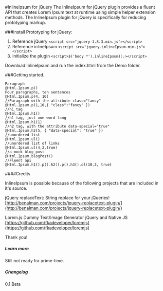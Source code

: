 #InlineIpsum for jQuery
The InlineIpsum for jQuery plugin provides a fluent API that creates Lorem Ipsum text at runtime using simple helper extension methods. The InlineIpsum plugin for jQuery is specifically for reducing prototyping markup.

###Install Prototyping for jQuery:
1. Reference jQuery ``<script src="jquery-1.8.3.min.js"></script>``
2. Reference inlineIpsum ``<script src="jquery.inlineIpsum.min.js"></script>``
3. Initialize the plugin ``<script>$('body *').inlineIpsum();></script>``

Download InlineIpsum and run the index.html from the Demo folder.

###Getting started.

	Paragraph
	@Html.Ipsum.p()
	Four paragraphs, ten sentences
	@Html.Ipsum.p(4, 10)
	//Paragraph with the attribute class="fancy"
	@Html.Ipsum.p(1,10,{ "class":"fancy" })
	//h1 tag
	@Html.Ipsum.h1()
	//h1 tag, just one word long
	@Html.Ipsum.h1(1)
	//h2 tag, with the attribute data-special="true"
	@Html.Ipsum.h2(5, { "data-special": "true" })
	//unordered list
	@Html.Ipsum.ul()
	//unordered list of links
	@Html.Ipsum.ul(4,2,true)
	//a mock blog post
	@Html.Ipsum.blogPost()
	//Fluent api
	@Html.Ipsum.h1().p().h2().p().h3().ol(10,3, true)

####Credits

InlineIpsum is possible because of the following projects that are included in it's source.

jQuery replaceText: String replace for your jQueries!
[http://benalman.com/projects/jquery-replacetext-plugin/](http://benalman.com/projects/jquery-replacetext-plugin/)

Lorem.js Dummy Text/Image Generator jQuery and Native JS [https://github.com/fkadeveloper/loremjs](https://github.com/fkadeveloper/loremjs)

Thank you!

##### Learn more
Still not ready for prime-time.

##### Changelog
0.1 Beta
